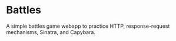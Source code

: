 # Battles

A simple battles game webapp to practice HTTP, response-request mechanisms, Sinatra, and Capybara.
